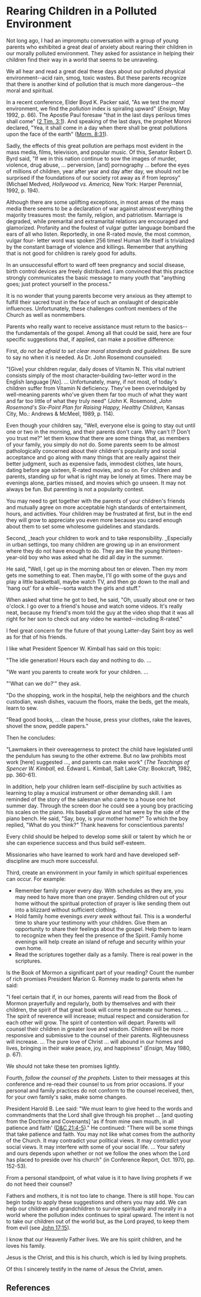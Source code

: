 # Rearing Children in a Polluted Environment

Not long ago, I had an impromptu conversation with a group of young parents
who exhibited a great deal of anxiety about rearing their children in our
morally polluted environment. They asked for assistance in helping their
children find their way in a world that seems to be unraveling.

We all hear and read a great deal these days about our polluted physical
environment--acid rain, smog, toxic wastes. But these parents recognize that
there is another kind of pollution that is much more dangerous--the moral and
spiritual.

In a recent conference, Elder Boyd K. Packer said, "As we test the _moral_
environment, we find the _pollution_ index is spiraling upward" (_Ensign,_ May
1992, p. 66). The Apostle Paul foresaw "that in the last days perilous times
shall come" ([2 Tim. 3:1](/scriptures/nt/2-tim/3.1?lang=eng#0)). And speaking
of the last days, the prophet Moroni declared, "Yea, it shall come in a day
when there shall be great pollutions upon the face of the earth" ([Morm.
8:31](/scriptures/bofm/morm/8.31?lang=eng#30)).

Sadly, the effects of this great pollution are perhaps most evident in the
mass media, films, television, and popular music. Of this, Senator Robert D.
Byrd said, "If we in this nation continue to sow the images of murder,
violence, drug abuse, ... perversion, [and] pornography ... before the eyes of
millions of children, year after year and day after day, we should not be
surprised if the foundations of our society rot away as if from leprosy"
(Michael Medved, _Hollywood vs. America,_ New York: Harper Perennial, 1992, p.
194).

Although there are some uplifting exceptions, in most areas of the mass media
there seems to be a declaration of war against almost everything the majority
treasures most: the family, religion, and patriotism. Marriage is degraded,
while premarital and extramarital relations are encouraged and glamorized.
Profanity and the foulest of vulgar gutter language bombard the ears of all
who listen. Reportedly, in one R-rated movie, the most common, vulgar four-
letter word was spoken 256 times! Human life itself is trivialized by the
constant barrage of violence and killings. Remember that anything that is not
good for children is rarely good for adults.

In an unsuccessful effort to ward off teen pregnancy and social disease, birth
control devices are freely distributed. I am convinced that this practice
strongly communicates the basic message to many youth that "anything goes;
just protect yourself in the process."

It is no wonder that young parents become very anxious as they attempt to
fulfill their sacred trust in the face of such an onslaught of despicable
influences. Unfortunately, these challenges confront members of the Church as
well as nonmembers.

Parents who really want to receive assistance must return to the basics--the
fundamentals of the gospel. Among all that could be said, here are four
specific suggestions that, if applied, can make a positive difference:

First, _do not be afraid to set clear moral standards and guidelines._ Be sure
to say no when it is needed. As Dr. John Rosemond counseled:

"[Give] your children regular, daily doses of Vitamin N. This vital nutrient
consists simply of the most character-building two-letter word in the English
language [_No_]. ... Unfortunately, many, if not most, of today's children
suffer from Vitamin N deficiency. They've been overindulged by well-meaning
parents who've given them far too much of what they want and far too little of
what they truly need" (John K. Rosemond, _John Rosemond's Six-Point Plan for
Raising Happy, Healthy Children,_ Kansas City, Mo.: Andrews &amp; McMeel,
1989, p. 114).

Even though your children say, "Well, everyone else is going to stay out until
one or two in the morning, and their parents don't care. Why can't I? Don't
you trust me?" let them know that there are some things that, as members of
your family, you simply do not do. Some parents seem to be almost
pathologically concerned about their children's popularity and social
acceptance and go along with many things that are really against their better
judgment, such as expensive fads, immodest clothes, late hours, dating before
age sixteen, R-rated movies, and so on. For children and parents, standing up
for what is right may be lonely at times. There may be evenings alone, parties
missed, and movies which go unseen. It may not always be fun. But parenting is
not a popularity contest.

You may need to get together with the parents of your children's friends and
mutually agree on more acceptable high standards of entertainment, hours, and
activities. Your children may be frustrated at first, but in the end they will
grow to appreciate you even more because you cared enough about them to set
some wholesome guidelines and standards.

Second, _teach your children to work and to take responsibility. _Especially
in urban settings, too many children are growing up in an environment where
they do not have enough to do. They are like the young thirteen-year-old boy
who was asked what he did all day in the summer.

He said, "Well, I get up in the morning about ten or eleven. Then my mom gets
me something to eat. Then maybe, I'll go with some of the guys and play a
little basketball, maybe watch TV, and then go down to the mall and 'hang out'
for a while--sorta watch the girls and stuff."

When asked what time he got to bed, he said, "Oh, usually about one or two
o'clock. I go over to a friend's house and watch some videos. It's really
neat, because my friend's mom told the guy at the video shop that it was all
right for her son to check out any video he wanted--including R-rated."

I feel great concern for the future of that young Latter-day Saint boy as well
as for that of his friends.

I like what President Spencer W. Kimball has said on this topic:

"The idle generation! Hours each day and nothing to do. ...

"We want you parents to create work for your children. ...

"'What can we do?'" they ask.

"Do the shopping, work in the hospital, help the neighbors and the church
custodian, wash dishes, vacuum the floors, make the beds, get the meals, learn
to sew.

"Read good books, ... clean the house, press your clothes, rake the leaves,
shovel the snow, peddle papers."

Then he concludes:

"Lawmakers in their overeagerness to protect the child have legislated until
the pendulum has swung to the other extreme. But no law prohibits most work
[here] suggested ..., and parents can make work" (_The Teachings of Spencer W.
Kimball,_ ed. Edward L. Kimball, Salt Lake City: Bookcraft, 1982, pp. 360-61).

In addition, help your children learn self-discipline by such activities as
learning to play a musical instrument or other demanding skill. I am reminded
of the story of the salesman who came to a house one hot summer day. Through
the screen door he could see a young boy practicing his scales on the piano.
His baseball glove and hat were by the side of the piano bench. He said, "Say,
boy, is your mother home?" To which the boy replied, "What do you think?"
Thank heavens for conscientious parents!

Every child should be helped to develop some skill or talent by which he or
she can experience success and thus build self-esteem.

Missionaries who have learned to work hard and have developed self-discipline
are much more successful.

Third, create an environment in your family in which spiritual experiences can
occur. For example:

  * Remember family prayer every day. With schedules as they are, you may need to have more than one prayer. Sending children out of your home without the spiritual protection of prayer is like sending them out into a blizzard without sufficient clothing. 
  * Hold family home evenings _every week_ without fail. This is a wonderful time to share your testimony with your children. Give them an opportunity to share their feelings about the gospel. Help them to learn to recognize when they feel the presence of the Spirit. Family home evenings will help create an island of refuge and security within your own home. 
  * Read the scriptures together daily as a family. There is real power in the scriptures. 

Is the Book of Mormon a significant part of your reading? Count the number of
rich promises President Marion G. Romney made to parents when he said:

"I feel certain that if, in our homes, parents will read from the Book of
Mormon prayerfully and regularly, both by themselves and with their children,
the spirit of that great book will come to permeate our homes. ... The spirit of
reverence will increase; mutual respect and consideration for each other will
grow. The spirit of contention will depart. Parents will counsel their
children in greater love and wisdom. Children will be more responsive and
submissive to the counsel of their parents. Righteousness will increase. ... The
pure love of Christ ... will abound in our homes and lives, bringing in their
wake peace, joy, and happiness" (_Ensign,_ May 1980, p. 67).

We should not take these ten promises lightly.

Fourth, _follow the counsel of the prophets._ Listen to their messages at this
conference and re-read their counsel to us from prior occasions. If your
personal and family practices do not conform to the counsel received, then,
for your own family's sake, make some changes.

President Harold B. Lee said: "We must learn to give heed to the words and
commandments that the Lord shall give through his prophet ... [and quoting from
the Doctrine and Covenants] 'as if from mine own mouth, in all patience and
faith' ([D&amp;C 21:4-5](/scriptures/dc-testament/dc/21.4-5?lang=eng#3))." He
continued: "There will be some things that take patience and faith. You may
not like what comes from the authority of the Church. It may contradict your
political views. It may contradict your social views. It may interfere with
some of your social life. ... Your safety and ours depends upon whether or not
we follow the ones whom the Lord has placed to preside over his church" (in
Conference Report, Oct. 1970, pp. 152-53).

From a personal standpoint, of what value is it to have living prophets if we
do not heed their counsel?

Fathers and mothers, it is not too late to change. There is still hope. You
can begin today to apply these suggestions and others you may add. We can help
our children and grandchildren to survive spiritually and morally in a world
where the pollution index continues to spiral upward. The intent is not to
take our children out of the world but, as the Lord prayed, to keep them from
evil (see [John 17:15](/scriptures/nt/john/17.15?lang=eng#14)).

I know that our Heavenly Father lives. We are his spirit children, and he
loves his family.

Jesus is the Christ, and this is his church, which is led by living prophets.

Of this I sincerely testify in the name of Jesus the Christ, amen.

## References

